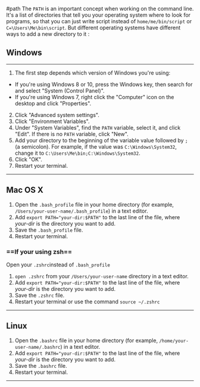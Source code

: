 #path
The `PATH` is an important concept when working on the command line. It's a list of directories that tell you your operating system where to look for programs, so that you can just write script instead of `home/me/bin/script` or  `C=\Users\Me\bin\script`.  But different operating systems have different ways to add a new directory to it : 

## Windows
---
1.  The first step depends which version of Windows you're using:

-   If you're using Windows 8 or 10, press the Windows key, then search for and select "System (Control Panel)".
-   If you're using Windows 7, right click the "Computer" icon on the desktop and click "Properties".

2.  Click "Advanced system settings".
3.  Click "Environment Variables".
4.  Under "System Variables", find the `PATH` variable, select it, and click "Edit". If there is no `PATH` variable, click "New".
5.  Add your directory to the beginning of the variable value followed by `;` (a semicolon). For example, if the value was `C:\Windows\System32`, change it to `C:\Users\Me\bin;C:\Windows\System32`.
6.  Click "OK".
7.  Restart your terminal.

---

## Mac OS X

1.  Open the `.bash_profile` file in your home directory (for example, `/Users/your-user-name/.bash_profile`) in a text editor.
2.  Add `export PATH="your-dir:$PATH"` to the last line of the file, where _your-dir_ is the directory you want to add.
3.  Save the `.bash_profile` file.
4.  Restart your terminal.

### ==If your using zsh==

Open your `.zshrc`instead of `.bash_profile`
1. `open .zshrc` from your `/Users/your-user-name` directory in a text editor. 
2.  Add `export PATH="your-dir:$PATH"` to the last line of the file, where _your-dir_ is the directory you want to add.
3.  Save the `.zshrc` file.
4.  Restart your terminal or use the command `source ~/.zshrc`

---

## Linux

1.  Open the `.bashrc` file in your home directory (for example, `/home/your-user-name/.bashrc`) in a text editor.
2.  Add `export PATH="your-dir:$PATH"` to the last line of the file, where _your-dir_ is the directory you want to add.
3.  Save the `.bashrc` file.
4.  Restart your terminal.

---


